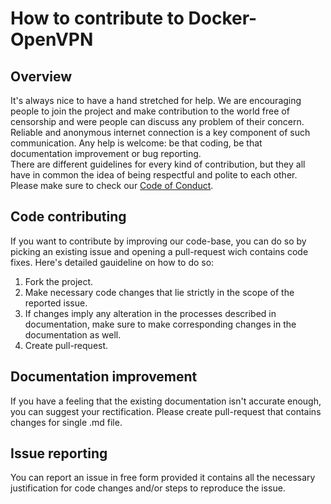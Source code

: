# How to contribute to Docker-OpenVPN

## Overview
It's always nice to have a hand stretched for help. We are encouraging people to join the project and make contribution
to the world free of censorship and were people can discuss any problem of their concern. Reliable and anonymous internet
connection is a key component of such communication. Any help is welcome: be that coding, be that documentation improvement
or bug reporting.<br>
There are different guidelines for every kind of contribution, but they all have in common the idea of being respectful
and polite to each other. Please make sure to check our [Code of Conduct](https://github.com/oegea/dockovpn/blob/master/CODE_OF_CONDUCT.md).

## Code contributing
If you want to contribute by improving our code-base, you can do so by picking an existing issue and opening a pull-request
wich contains code fixes. Here's detailed gauideline on how to do so:
1. Fork the project.
2. Make necessary code changes that lie strictly in the scope of the reported issue.
3. If changes imply any alteration in the processes described in documentation, make sure to make corresponding changes
in the documentation as well.
4. Create pull-request.

## Documentation improvement
If you have a feeling that the existing documentation isn't accurate enough, you can suggest your rectification.
Please create pull-request that contains changes for single .md file.

## Issue reporting
You can report an issue in free form provided it contains all the necessary justification for code changes and/or steps
to reproduce the issue.
